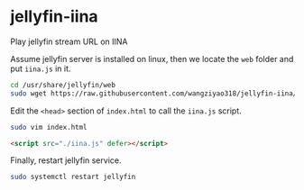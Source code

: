 # jellyfin-iina

Play jellyfin stream URL on IINA

Assume jellyfin server is installed on linux, then we locate the `web` folder and put `iina.js` in it.

```sh
cd /usr/share/jellyfin/web
sudo wget https://raw.githubusercontent.com/wangziyao318/jellyfin-iina/main/iina.js
```

Edit the `<head>` section of `index.html` to call the `iina.js` script.

```sh
sudo vim index.html
```

```html
<script src="./iina.js" defer></script>
```

Finally, restart jellyfin service.

```sh
sudo systemctl restart jellyfin
```
